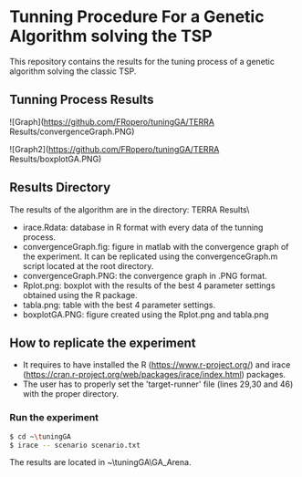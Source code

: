 # Tunning Procedure For a Genetic Algorithm solving the TSP
This repository contains the results for the tuning process of a genetic algorithm solving the classic TSP.

## Tunning Process Results

![Graph](https://github.com/FRopero/tuningGA/TERRA Results/convergenceGraph.PNG)

![Graph2](https://github.com/FRopero/tuningGA/TERRA Results/boxplotGA.PNG)

## Results Directory
The results of the algorithm are in the directory: TERRA Results\
  - irace.Rdata: database in R format with every data of the tunning process.
  - convergenceGraph.fig: figure in matlab with the convergence graph of the experiment. It can be replicated using the convergenceGraph.m script located at the root directory.
  - convergenceGraph.PNG: the convergence graph in .PNG format.
  - Rplot.png: boxplot with the results of the best 4 parameter settings obtained using the R package.
  - tabla.png: table with the best 4 parameter settings.
  - boxplotGA.PNG: figure created using the Rplot.png and tabla.png

## How to replicate the experiment
 - It requires to have installed the R (https://www.r-project.org/) and irace (https://cran.r-project.org/web/packages/irace/index.html) packages.
 - The user has to properly set the 'target-runner' file (lines 29,30 and 46) with the proper directory.
### Run the experiment
 ```sh
$ cd ~\tuningGA
$ irace -- scenario scenario.txt
```
 The results are located in ~\tuningGA\GA_Arena.
 
